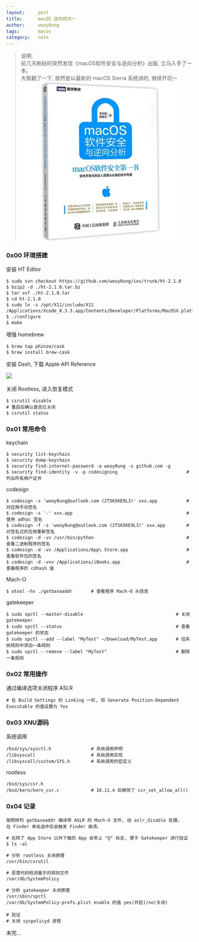 ```yaml
---
layout:     post
title:      macOS 逆向挖坑～
author:     wooy0ung
tags: 		macos
category:  	note
---
```



>说明:  
>前几天刷帖时突然发现《macOS软件安全与逆向分析》出版, 立马入手了一本。  
>大致翻了一下, 居然是以最新的 macOS Sierra 系统讲的, 继续开坑～  
![](/assets/img/note/2017-09-12-macos-app-re/0x00.jpg)
<!-- more -->


### 0x00 环境搭建

安装 HT Editor

```
$ sudo svn checkout https://github.com/wooy0ung/ios/trunk/ht-2.1.0
$ bzip2 -d ./ht-2.1.0.tar.bz
$ tar xvf ./ht-2.1.0.tar
$ cd ht-2.1.0
$ sudo ln -s /opt/X11/include/X11 /Applications/Xcode_8.3.3.app/Contents/Developer/Platforms/MacOSX.platform/Developer/SDKs/MacOSX.sdk/usr/include
$ ./configure
$ make
```

增强 homebrew

```
$ brew tap phinze/cask
$ brew install brew-cask
```

安装 Dash, 下载 Apple API Reference

![](/assets/img/note/2017-09-12-macos-app-re/0x01.jpg)

关闭 Rootless, 进入恢复模式

```
$ csrutil disable
# 重启后确认是否已关闭
$ csrutil status
```


### 0x01 常用命令

keychain

```
$ security list-keychain
$ security dump-keychain
$ security find-internet-password -a wooy0ung -s github.com -g
$ security find-identity -v -p codesigning							# 列出所有用户证书
```

codesign

```
$ codesign -s 'wooy0ung@outlook.com (2T565KE9L3)' xxx.app			# 对应用手动签名
$ codesign -s '-' xxx.app											# 使用 adhoc 签名
$ codesign -f -s 'wooy0ung@outlook.com (2T565KE9L3)' xxx.app		# 对签名过的应用重新签名
$ codesign -d -vv /usr/bin/python									# 查看二进制程序的签名
$ codesign -d -vv /Applications/App\ Store.app						# 查看软件包的签名
$ codesign -d -vvv /Applications/iBooks.app							# 查看程序的 cdhash 值
```

Mach-O

```
$ otool -hv ./getbaseaddr		# 查看程序 Mach-O 头信息
```

gatekeeper

```
$ sudo spctl --master-disable									# 关闭 gatekeeper
$ sudo spctl --status											# 查看 gatekeeper 的状态
$ sudo spctl --add --label "MyTest" ~/Download/MyTest.app		# 往系统规则中添加一条规则
$ sudo spctl --remove --label "MyTest"							# 删除一条规则
```


### 0x02 常用操作

通过编译选项关闭程序 ASLR

```
# 在 Build Settings 的 Linking 一栏, 将 Generate Position-Dependent Executable 的值设置为 Yes
```


### 0x03 XNU源码

系统调用

```
/bsd/sys/sysctl.h				# 系统调用声明
/libsyscall						# 系统调用实现
/libsyscall/custom/SYS.h		# 系统调用的宏定义
```

rootless

```
/bsd/sys/csr.h
/bsd/kern/kern_csr.c			# 10.11.4 后移除了 csr_set_allow_all()
```


### 0x04 记录

```
按照样列 getbaseaddr 编译带 ASLR 的 Mach-O 文件, 经 aslr_disable 处理。
在 Finder 单击选中后会触发 Finder 崩溃。
```

```
# 在除了 App Store 以外下载的 App 会带上 "@" 标志, 便于 Gatekeeper 进行验证
$ ls -al
```

```
# 分析 rootless 关闭原理
/usr/bin/csrutil
```

```
# 恶意代码检测基于的规则文件
/var/db/SystemPolicy
```

```
# 分析 gatekeeper 关闭原理
/usr/sbin/spctl
/var/db/SystemPolicy-prefs.plist enable 的值 yes(开启)/no(关闭)

# 验证
# 关闭 syspolicyd 进程
```

未完...